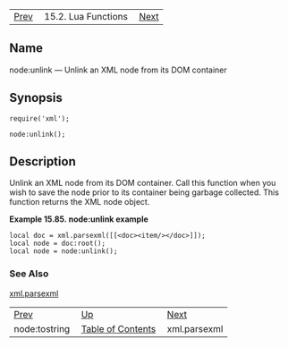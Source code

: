 |     |     |     |
| --- | --- | --- |
| [Prev](lua.ref.xml.node_tostring)  | 15.2. Lua Functions |  [Next](lua.ref.xml.parsexml.php) |

<a name="lua.ref.xml.node_unlink"></a>
## Name

node:unlink — Unlink an XML node from its DOM container

<a name="idp28105392"></a>
## Synopsis

`require('xml');`

`node:unlink();`

<a name="idp28108064"></a>
## Description

Unlink an XML node from its DOM container. Call this function when you wish to save the node prior to its container being garbage collected. This function returns the XML node object.

<a name="idp28109728"></a>

**Example 15.85. node:unlink example**

```
local doc = xml.parsexml([[<doc><item/></doc>]]);
local node = doc:root();
local node = node:unlink();
```

<a name="idp28111392"></a>
### See Also

[xml.parsexml](lua.ref.xml.parsexml "xml.parsexml")

|     |     |     |
| --- | --- | --- |
| [Prev](lua.ref.xml.node_tostring)  | [Up](lua.function.details.php) |  [Next](lua.ref.xml.parsexml.php) |
| node:tostring  | [Table of Contents](index) |  xml.parsexml |
